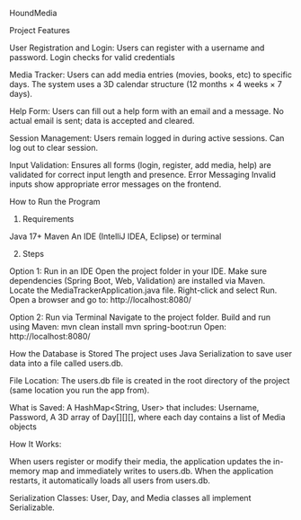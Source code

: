 HoundMedia

Project Features

User Registration and Login:
Users can register with a username and password.
Login checks for valid credentials

Media Tracker:
Users can add media entries (movies, books, etc) to specific days.
The system uses a 3D calendar structure (12 months × 4 weeks × 7 days).

Help Form:
Users can fill out a help form with an email and a message.
No actual email is sent; data is accepted and cleared.

Session Management:
Users remain logged in during active sessions.
Can log out to clear session.

Input Validation:
Ensures all forms (login, register, add media, help) are validated for correct input length and presence.
Error Messaging
Invalid inputs show appropriate error messages on the frontend.


How to Run the Program

1. Requirements

Java 17+
Maven
An IDE (IntelliJ IDEA, Eclipse) or terminal

2. Steps

Option 1: Run in an IDE
Open the project folder in your IDE.
Make sure dependencies (Spring Boot, Web, Validation) are installed via Maven.
Locate the MediaTrackerApplication.java file.
Right-click and select Run.
Open a browser and go to:
http://localhost:8080/

Option 2: Run via Terminal
Navigate to the project folder.
Build and run using Maven:
mvn clean install
mvn spring-boot:run
Open:
http://localhost:8080/

How the Database is Stored
The project uses Java Serialization to save user data into a file called users.db.

File Location:
The users.db file is created in the root directory of the project (same location you run the app from).

What is Saved:
A HashMap<String, User> that includes: Username, Password, A 3D array of Day[][][], where each day contains a list of Media objects

How It Works:

When users register or modify their media, the application updates the in-memory map and immediately writes to users.db.
When the application restarts, it automatically loads all users from users.db.

Serialization Classes:
User, Day, and Media classes all implement Serializable.
